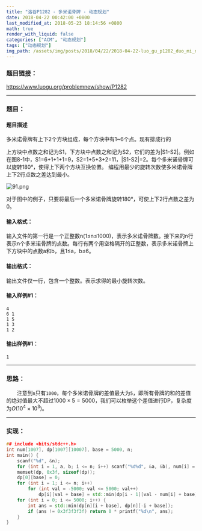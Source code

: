 ```yaml
---
title: "洛谷P1282 - 多米诺骨牌 - 动态规划"
date: 2018-04-22 00:42:00 +0800
last_modified_at: 2018-05-23 18:14:56 +0800
math: true
render_with_liquid: false
categories: ["ACM", "动态规划"]
tags: ["动态规划"]
img_path: /assets/img/posts/2018/04/22/2018-04-22-luo_gu_p1282_duo_mi_nuo_gu_pai_dong_tai_gui_hua/
---
```


### 题目链接：

https://www.luogu.org/problemnew/show/P1282

---
### 题目：

#### 题目描述

多米诺骨牌有上下2个方块组成，每个方块中有1~6个点。现有排成行的

上方块中点数之和记为S1，下方块中点数之和记为S2，它们的差为|S1-S2|。例如在图8-1中，S1=6+1+1+1=9，S2=1+5+3+2=11，|S1-S2|=2。每个多米诺骨牌可以旋转180°，使得上下两个方块互换位置。 编程用最少的旋转次数使多米诺骨牌上下2行点数之差达到最小。

![91.png][1]

对于图中的例子，只要将最后一个多米诺骨牌旋转180°，可使上下2行点数之差为0。

#### 输入格式：
输入文件的第一行是一个正整数n(1≤n≤1000)，表示多米诺骨牌数。接下来的n行表示n个多米诺骨牌的点数。每行有两个用空格隔开的正整数，表示多米诺骨牌上下方块中的点数a和b，且1≤a，b≤6。

#### 输出格式：
输出文件仅一行，包含一个整数。表示求得的最小旋转次数。

#### 输入样例#1：
```
4
6 1
1 5
1 3
1 2
```
#### 输出样例#1：
```
1
```

---
### 思路：

&emsp;&emsp;注意到`n`只有`1000`，每个多米诺骨牌的差值最大为`5`，即所有骨牌的和的差值的绝对值最大不超过$1000 \times 5 = 5000$，我们可以枚举这个差值进行DP，复杂度为$O(10^4 \times 10^3)$。

---
### 实现：

```cpp
## include <bits/stdc++.h>
int num[1007], dp[1007][10007], base = 5000, n;
int main() {
	scanf("%d", &n);
	for (int i = 1, a, b; i <= n; i++) scanf("%d%d", &a, &b), num[i] = a - b;
	memset(dp, 0x3f, sizeof(dp));
	dp[0][base] = 0;
	for (int i = 1; i <= n; i++)
		for (int val = -5000; val <= 5000; val++)
			dp[i][val + base] = std::min(dp[i - 1][val - num[i] + base], dp[i - 1][val + num[i] + base] + 1);
	for (int i = 0; i <= 5000; i++) {
		int ans = std::min(dp[n][i + base], dp[n][-i + base]);
		if (ans != 0x3f3f3f3f) return 0 * printf("%d\n", ans);
	}
}

```


  [1]: 91.png